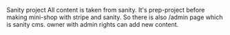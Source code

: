 Sanity project
All content is taken from sanity. It's prep-project before making mini-shop with stripe and sanity. So there is also /admin page which is sanity cms. owner with admin rights can add new content.
